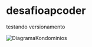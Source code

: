 # desafioapcoder

testando versionamento


![DiagramaKondominios](https://user-images.githubusercontent.com/94265037/149864539-0dd795c7-46d2-47bc-ac09-cb5d0149041c.png)

